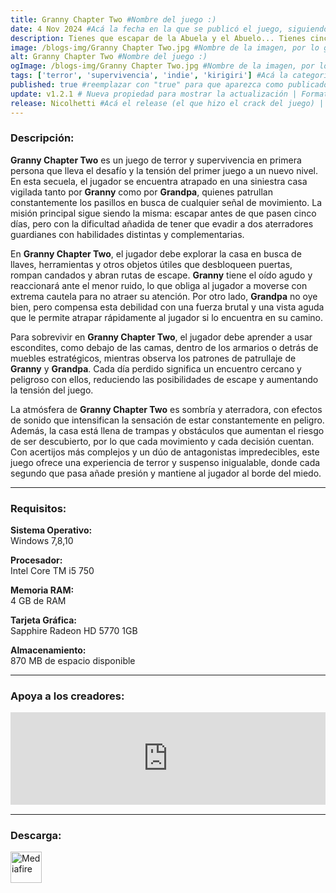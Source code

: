 ```yaml
---
title: Granny Chapter Two #Nombre del juego :)
date: 4 Nov 2024 #Acá la fecha en la que se publicó el juego, siguiendo este formato: Dia "30", Mes "Oct", Año "2024" = como debe quedar: 30 Oct 2024
description: Tienes que escapar de la Abuela y el Abuelo... Tienes cinco días. #Acá una mini descripción del juego
image: /blogs-img/Granny Chapter Two.jpg #Nombre de la imagen, por lo general es exactamente el mismo nombre que el juego excluyendo lo ":" (Dos puntos)
alt: Granny Chapter Two #Nombre del juego :)
ogImage: /blogs-img/Granny Chapter Two.jpg #Nombre de la imagen, por lo general es exactamente el mismo nombre que el juego excluyendo lo ":" (Dos puntos)
tags: ['terror', 'supervivencia', 'indie', 'kirigiri'] #Acá la categoría o categorías del juego, si es más de una se coloca en este formato: ['categoría1', 'categoría2']
published: true #reemplazar con "true" para que aparezca como publicado
update: v1.2.1 # Nueva propiedad para mostrar la actualización | Formato: v1.0.0
release: Nicolhetti #Acá el release (el que hizo el crack del juego) | Formato: Nicolhetti
---
```


<!--En VSCode seleccionando una palabra, por ejemplo: "Granny Chapter Two" y apretando Ctrl+F2 se seleccionan todas las palabras iguales-->

### Descripción:
**Granny Chapter Two** es un juego de terror y supervivencia en primera persona que lleva el desafío y la tensión del primer juego a un nuevo nivel. En esta secuela, el jugador se encuentra atrapado en una siniestra casa vigilada tanto por **Granny** como por **Grandpa**, quienes patrullan constantemente los pasillos en busca de cualquier señal de movimiento. La misión principal sigue siendo la misma: escapar antes de que pasen cinco días, pero con la dificultad añadida de tener que evadir a dos aterradores guardianes con habilidades distintas y complementarias.

En **Granny Chapter Two**, el jugador debe explorar la casa en busca de llaves, herramientas y otros objetos útiles que desbloqueen puertas, rompan candados y abran rutas de escape. **Granny** tiene el oído agudo y reaccionará ante el menor ruido, lo que obliga al jugador a moverse con extrema cautela para no atraer su atención. Por otro lado, **Grandpa** no oye bien, pero compensa esta debilidad con una fuerza brutal y una vista aguda que le permite atrapar rápidamente al jugador si lo encuentra en su camino.

Para sobrevivir en **Granny Chapter Two**, el jugador debe aprender a usar escondites, como debajo de las camas, dentro de los armarios o detrás de muebles estratégicos, mientras observa los patrones de patrullaje de **Granny** y **Grandpa**. Cada día perdido significa un encuentro cercano y peligroso con ellos, reduciendo las posibilidades de escape y aumentando la tensión del juego.

La atmósfera de **Granny Chapter Two** es sombría y aterradora, con efectos de sonido que intensifican la sensación de estar constantemente en peligro. Además, la casa está llena de trampas y obstáculos que aumentan el riesgo de ser descubierto, por lo que cada movimiento y cada decisión cuentan. Con acertijos más complejos y un dúo de antagonistas impredecibles, este juego ofrece una experiencia de terror y suspenso inigualable, donde cada segundo que pasa añade presión y mantiene al jugador al borde del miedo.
<!--Prompt para Chat-GPT: Hazme una descripción para el juego "Granny Chapter Two" y cada que menciones "Granny Chapter Two" ponlo en negrita -->

---

### Requisitos:
**Sistema Operativo:**  
Windows 7,8,10

**Procesador:**  
Intel Core TM i5 750

**Memoria RAM:**  
4 GB de RAM

**Tarjeta Gráfica:**  
Sapphire Radeon HD 5770 1GB

**Almacenamiento:**  
870 MB de espacio disponible

<!--Si falta o sobra un requisito se quita o se agrega manteniendo el mismo formato-->

---

### Apoya a los creadores:
<iframe src="https://store.steampowered.com/widget/1205040/" frameborder="0" style="background-color: transparent; width: 100% !important; aspect-ratio: 646 / 190;"></iframe>

<!--Reemplazar los numeros (AppID) del juego (en este caso 2668510) por el numero (AppID) correspondiente con el juego a publicar-->
<!--El AppID se encuentra en la URL del Juego en Steam-->

---

### Descarga:

[<img src="https://gist.github.com/cxmeel/0dbc95191f239b631c3874f4ccf114e2/raw/download.svg" alt="Mediafire" height="50" />](https://www.mediafire.com/file/a701ipd26zyl9sk/Granny_Chapter_Two.zip/file)

<!-- # se debe reemplazar por el link de descarga-->

<!--NOMBRE-DEL-SERVICIO se debe reemplazar por el servicio donde está subido el juego-->